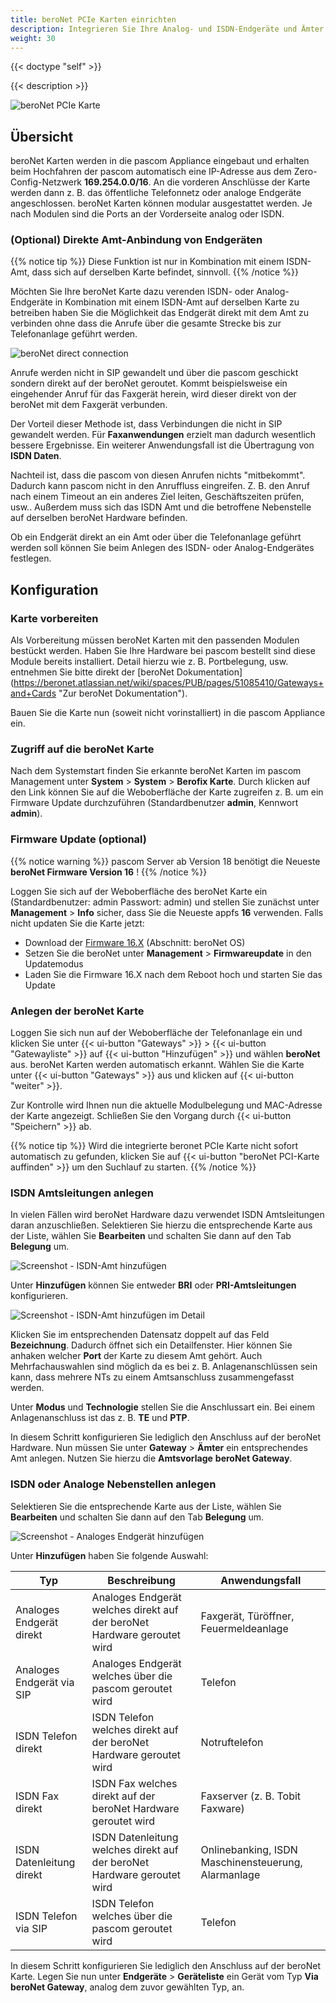 ```yaml
---
title: beroNet PCIe Karten einrichten
description: Integrieren Sie Ihre Analog- und ISDN-Endgeräte und Ämter mithilfe von beroNet PCIe Karten in Ihre pascom
weight: 30
---
```


{{< doctype "self" >}}

{{< description >}}

![beroNet PCIe Karte](beronet_card.jpg)

## Übersicht

beroNet Karten werden in die pascom Appliance eingebaut und erhalten beim Hochfahren der pascom automatisch eine IP-Adresse aus dem Zero-Config-Netzwerk **169.254.0.0/16**. An die vorderen Anschlüsse der Karte werden dann z. B. das öffentliche Telefonnetz oder analoge Endgeräte angeschlossen. beroNet Karten können modular ausgestattet werden. Je nach Modulen sind die Ports an der Vorderseite analog oder ISDN.

### (Optional) Direkte Amt-Anbindung von Endgeräten
{{% notice tip %}}
Diese Funktion ist nur in Kombination mit einem ISDN-Amt, dass sich auf derselben Karte befindet, sinnvoll.
{{% /notice %}}

Möchten Sie Ihre beroNet Karte dazu verenden ISDN- oder Analog-Endgeräte in Kombination mit einem ISDN-Amt auf derselben Karte zu betreiben haben Sie die Möglichkeit das Endgerät direkt mit dem Amt zu verbinden ohne dass die Anrufe über die gesamte Strecke bis zur Telefonanlage geführt werden.

![beroNet direct connection](direct.de.png)

Anrufe werden nicht in SIP gewandelt und über die pascom geschickt sondern direkt auf der beroNet geroutet. Kommt beispielsweise ein eingehender Anruf für das Faxgerät herein, wird dieser direkt von der beroNet mit dem Faxgerät verbunden.

Der Vorteil dieser Methode ist, dass Verbindungen die nicht in SIP gewandelt werden. Für **Faxanwendungen** erzielt man dadurch wesentlich bessere Ergebnisse. Ein weiterer Anwendungsfall ist die Übertragung von **ISDN Daten**.  

Nachteil ist, dass die pascom von diesen Anrufen nichts "mitbekommt". Dadurch kann pascom nicht in den Anruffluss eingreifen. Z. B. den Anruf nach einem Timeout an ein anderes Ziel leiten, Geschäftszeiten prüfen, usw.. Außerdem muss sich das ISDN Amt und die betroffene Nebenstelle auf derselben beroNet Hardware befinden.

Ob ein Endgerät direkt an ein Amt oder über die Telefonanlage geführt werden soll können Sie beim Anlegen des ISDN- oder Analog-Endgerätes festlegen.

## Konfiguration

### Karte vorbereiten

Als Vorbereitung müssen beroNet Karten mit den passenden Modulen bestückt werden. Haben Sie Ihre Hardware bei pascom bestellt sind diese Module bereits installiert. Detail hierzu wie z. B. Portbelegung, usw. entnehmen Sie bitte direkt der [beroNet Dokumentation] (https://beronet.atlassian.net/wiki/spaces/PUB/pages/51085410/Gateways+and+Cards "Zur beroNet Dokumentation").

Bauen Sie die Karte nun (soweit nicht vorinstalliert) in die pascom Appliance ein.

### Zugriff auf die beroNet Karte

Nach dem Systemstart finden Sie erkannte beroNet Karten im pascom Management unter **System** > **System** > **Berofix Karte**. Durch klicken auf den Link können Sie auf die Weboberfläche der Karte zugreifen z. B. um ein Firmware Update durchzuführen (Standardbenutzer **admin**, Kennwort **admin**).

### Firmware Update (optional)

{{% notice warning %}}
pascom Server ab Version 18 benötigt die Neueste **beroNet Firmware Version 16** !
{{% /notice %}}

Loggen Sie sich auf der Weboberfläche des beroNet Karte ein (Standardbenutzer: admin Passwort: admin) und stellen Sie zunächst unter **Management** > **Info** sicher, dass Sie die Neueste appfs **16** verwenden. Falls nicht updaten Sie die Karte jetzt:

* Download der [Firmware 16.X](https://beronet.atlassian.net/wiki/spaces/PUB/pages/61210659/Tools+and+Downloads) (Abschnitt: beroNet OS)
* Setzen Sie die beroNet unter **Management** > **Firmwareupdate** in den Updatemodus
* Laden Sie die Firmware 16.X nach dem Reboot hoch und starten Sie das Update

### Anlegen der beroNet Karte

Loggen Sie sich nun auf der Weboberfläche der Telefonanlage ein und klicken Sie unter {{< ui-button "Gateways" >}} > {{< ui-button "Gatewayliste" >}} auf {{< ui-button "Hinzufügen" >}} und wählen **beroNet** aus. beroNet Karten werden automatisch erkannt. Wählen Sie die Karte unter {{< ui-button "Gateways" >}} aus und klicken auf {{< ui-button "weiter" >}}.

Zur Kontrolle wird Ihnen nun die aktuelle Modulbelegung und MAC-Adresse der Karte angezeigt. Schließen Sie den Vorgang durch {{< ui-button "Speichern" >}} ab.

{{% notice tip %}}
Wird die integrierte beronet PCIe Karte nicht sofort automatisch zu gefunden, klicken Sie auf {{< ui-button "beroNet PCI-Karte auffinden" >}} um den Suchlauf zu starten. 
{{% /notice %}}

### ISDN Amtsleitungen anlegen
In vielen Fällen wird beroNet Hardware dazu verwendet ISDN Amtsleitungen daran anzuschließen. Selektieren Sie hierzu die entsprechende Karte aus der Liste, wählen Sie **Bearbeiten** und schalten Sie dann auf den Tab **Belegung** um.

![Screenshot - ISDN-Amt hinzufügen](isdn_trunk_add.de.png?width=90% "ISDN-Amt per beroNet hinzufügen")

Unter **Hinzufügen** können Sie entweder **BRI** oder **PRI-Amtsleitungen** konfigurieren.

![Screenshot - ISDN-Amt hinzufügen im Detail](isdn_trunk_add_detail.de.png?width=90% "ISDN-Amt per beroNet hinzufügen")

Klicken Sie im entsprechenden Datensatz doppelt auf das Feld **Bezeichnung**. Dadurch öffnet sich ein Detailfenster. Hier können Sie anhaken welcher **Port** der Karte zu diesem Amt gehört. Auch Mehrfachauswahlen sind möglich da es bei z. B. Anlagenanschlüssen sein kann, dass mehrere NTs zu einem Amtsanschluss zusammengefasst werden.

Unter **Modus** und **Technologie** stellen Sie die Anschlussart ein. Bei einem Anlagenanschluss ist das z. B. **TE** und **PTP**.

In diesem Schritt konfigurieren Sie lediglich den Anschluss auf der beroNet Hardware. Nun müssen Sie unter **Gateway** > **Ämter** ein entsprechendes Amt anlegen. Nutzen Sie hierzu die **Amtsvorlage** **beroNet Gateway**.

### ISDN oder Analoge Nebenstellen anlegen

Selektieren Sie die entsprechende Karte aus der Liste, wählen Sie **Bearbeiten** und schalten Sie dann auf den Tab **Belegung** um.

![Screenshot - Analoges Endgerät hinzufügen](analog_add.de.png?width=90% "Analoges Endgerät hinzufügen")

Unter **Hinzufügen** haben Sie folgende Auswahl:

|Typ|Beschreibung|Anwendungsfall|
|---|---|---|
|Analoges Endgerät direkt|Analoges Endgerät welches direkt auf der beroNet Hardware geroutet wird|Faxgerät, Türöffner, Feuermeldeanlage|
|Analoges Endgerät via SIP|Analoges Endgerät welches über die pascom geroutet wird|Telefon|
|ISDN Telefon direkt|ISDN Telefon welches direkt auf der beroNet Hardware geroutet wird |Notruftelefon|
|ISDN Fax direkt|ISDN Fax welches direkt auf der beroNet Hardware geroutet wird |Faxserver (z. B. Tobit Faxware)|
|ISDN Datenleitung direkt|ISDN Datenleitung welches direkt auf der beroNet Hardware geroutet wird|Onlinebanking, ISDN Maschinensteuerung, Alarmanlage|
|ISDN Telefon via SIP|ISDN Telefon welches über die pascom geroutet wird|Telefon|

In diesem Schritt konfigurieren Sie lediglich den Anschluss auf der beroNet Karte. Legen Sie nun unter **Endgeräte** > **Geräteliste** ein Gerät vom Typ **Via beroNet Gateway**, analog dem zuvor gewählten Typ, an.